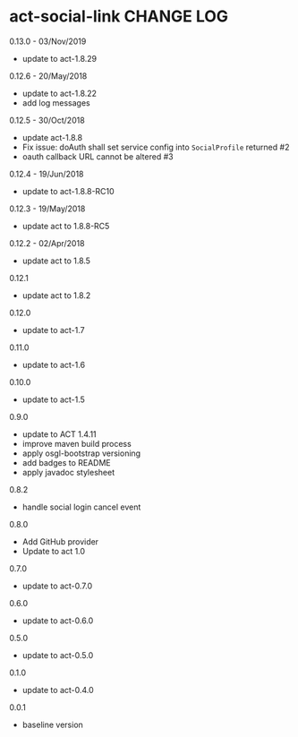 # act-social-link CHANGE LOG

0.13.0 - 03/Nov/2019
* update to act-1.8.29

0.12.6 - 20/May/2018
* update to act-1.8.22
* add log messages

0.12.5 - 30/Oct/2018
* update act-1.8.8
* Fix issue: doAuth shall set service config into `SocialProfile` returned #2
* oauth callback URL cannot be altered #3

0.12.4 - 19/Jun/2018
* update to act-1.8.8-RC10

0.12.3 - 19/May/2018
* update act to 1.8.8-RC5

0.12.2 - 02/Apr/2018
* update act to 1.8.5

0.12.1
* update act to 1.8.2

0.12.0
* update to act-1.7

0.11.0
* update to act-1.6

0.10.0
* update to act-1.5

0.9.0
* update to ACT 1.4.11
* improve maven build process
* apply osgl-bootstrap versioning
* add badges to README
* apply javadoc stylesheet


0.8.2
* handle social login cancel event

0.8.0
  - Add GitHub provider
  - Update to act 1.0

0.7.0
  - update to act-0.7.0

0.6.0
  - update to act-0.6.0

0.5.0
  - update to act-0.5.0

0.1.0
  - update to act-0.4.0

0.0.1
  - baseline version
